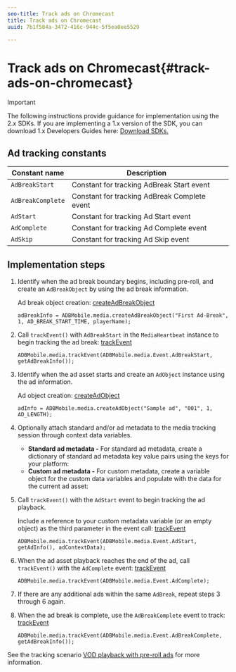 ```yaml
---
seo-title: Track ads on Chromecast
title: Track ads on Chromecast
uuid: 7b1f584a-3472-416c-944c-5f5ea0ee5529

---
```


# Track ads on Chromecast{#track-ads-on-chromecast}

>[!IMPORTANT]
>
>The following instructions provide guidance for implementation using the 2.x SDKs. If you are implementing a 1.x version of the SDK, you can download 1.x Developers Guides here: [Download SDKs.](../../sdk-implement/download-sdks.md)

## Ad tracking constants

|  Constant name  | Description&nbsp;&nbsp;  |
|---|---|
|  `AdBreakStart`  | Constant for tracking AdBreak Start event  |
|  `AdBreakComplete`  | Constant for tracking AdBreak Complete event  |
|  `AdStart`  | Constant for tracking Ad Start event  |
|  `AdComplete`  | Constant for tracking Ad Complete event  |
|  `AdSkip`  | Constant for tracking Ad Skip event  |

## Implementation steps

1. Identify when the ad break boundary begins, including pre-roll, and create an `AdBreakObject` by using the ad break information.

   Ad break object creation: [createAdBreakObject](https://adobe-marketing-cloud.github.io/media-sdks/reference/chromecast/ADBMobile.media.html#.createAdBreakObject) 

   ```
   adBreakInfo = ADBMobile.media.createAdBreakObject("First Ad-Break", 1, AD_BREAK_START_TIME, playerName); 
   ```

1. Call `trackEvent()` with `AdBreakStart` in the `MediaHeartbeat` instance to begin tracking the ad break: [trackEvent](https://adobe-marketing-cloud.github.io/media-sdks/reference/chromecast/ADBMobile.media.html#.trackEvent) 

   ```
   ADBMobile.media.trackEvent(ADBMobile.media.Event.AdBreakStart, getAdBreakInfo());
   ```

1. Identify when the ad asset starts and create an `AdObject` instance using the ad information.

   Ad object creation: [createAdObject](https://adobe-marketing-cloud.github.io/media-sdks/reference/chromecast/ADBMobile.media.html#.createAdObject) 

   ```
   adInfo = ADBMobile.media.createAdObject("Sample ad", "001", 1, AD_LENGTH); 
   ```

1. Optionally attach standard and/or ad metadata to the media tracking session through context data variables.

    * **Standard ad metadata -** For standard ad metadata, create a dictionary of standard ad metadata key value pairs using the keys for your platform: 
    * **Custom ad metadata -** For custom metadata, create a variable object for the custom data variables and populate with the data for the current ad asset:

1. Call `trackEvent()` with the `AdStart` event to begin tracking the ad playback.

   Include a reference to your custom metadata variable (or an empty object) as the third parameter in the event call: [trackEvent](https://adobe-marketing-cloud.github.io/media-sdks/reference/chromecast/ADBMobile.media.html#.trackEvent) 

   ```
   ADBMobile.media.trackEvent(ADBMobile.media.Event.AdStart, getAdInfo(), adContextData);
   ```

1. When the ad asset playback reaches the end of the ad, call `trackEvent()` with the `AdComplete` event: [trackEvent](https://adobe-marketing-cloud.github.io/media-sdks/reference/chromecast/ADBMobile.media.html#.trackEvent) 

   ```
   ADBMobile.media.trackEvent(ADBMobile.media.Event.AdComplete); 
   ```

1. If there are any additional ads within the same `AdBreak`, repeat steps 3 through 6 again. 
1. When the ad break is complete, use the `AdBreakComplete` event to track: [trackEvent](https://adobe-marketing-cloud.github.io/media-sdks/reference/chromecast/ADBMobile.media.html#.trackEvent) 

   ```
   ADBMobile.media.trackEvent(ADBMobile.media.Event.AdBreakComplete, getAdBreakInfo());
   ```

See the tracking scenario [VOD playback with pre-roll ads](../../sdk-implement/tracking-scenarios/vod-preroll-ads.md) for more information.
